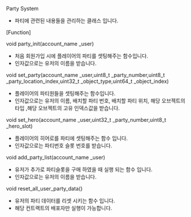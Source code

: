 Party System
- 파티에 관련된 내용들을 관리하는 클래스 입니다. 



[Function]

void party_init(account_name _user)

- 처음 회원가입 시에 플레이어의 파티를 셋팅해주는 함수입니다.
- 인자값으로는 유저의 이름을 받습니다.



void set_party(account_name _user,uint8_t _party_number,uint8_t _party_location_index,uint32_t _object_type,uint64_t _object_index)

- 플레이어의 파티원들을 셋팅해주는 함수입니다.
- 인자값으로는 유저의 이름, 배치할 파티 번호, 배치할 파티 위치, 해당 오브젝트의 타입 ,해당 오브젝트의 고유 인덱스값을 받습니다.


void set_hero(account_name _user,uint32_t _party_number,uint8_t _hero_slot)

- 플레이어의 히어로를 파티에 셋팅해주는 함수 입니다.
- 인자값으로는 파티번호 슬롯 번호를 받습니다.


void add_party_list(account_name _user)

- 유저가 추가로 파티슬롯을 구매 하였을 때 실행 되는 함수 입니다.
- 인자값으로는 유저의 이름을 받습니다.


void reset_all_user_party_data()

- 유저의 파티 데이터를 리셋 시키는 함수 입니다. 
- 해당 컨트랙트의 배포자만 실행이 가능합니다.

